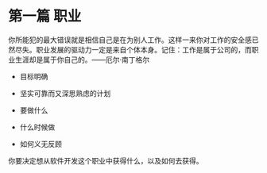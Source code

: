 # 第一篇 职业

你所能犯的最大错误就是相信自己是在为别人工作。这样一来你对工作的安全感已然尽失。职业发展的驱动力一定是来自个体本身。记住：工作是属于公司的，而职业生涯却是属于你自己的。——厄尔·南丁格尔



- 目标明确
- 坚实可靠而又深思熟虑的计划



- 要做什么
- 什么时候做
- 如何义无反顾



你要决定想从软件开发这个职业中获得什么，以及如何去获得。



